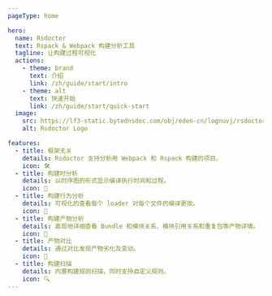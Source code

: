 ```yaml
---
pageType: home

hero:
  name: Rsdoctor
  text: Rspack & Webpack 构建分析工具
  tagline: 让构建过程可视化
  actions:
    - theme: brand
      text: 介绍
      link: /zh/guide/start/intro
    - theme: alt
      text: 快速开始
      link: /zh/guide/start/quick-start
  image:
    src: https://lf3-static.bytednsdoc.com/obj/eden-cn/lognuvj/rsdoctor/logo/rsdoctor.png
    alt: Rsdoctor Logo

features:
  - title: 框架无关
    details: Rsdoctor 支持分析用 Webpack 和 Rspack 构建的项目。
    icon: 🛠️
  - title: 构建时分析
    details: 以时序图的形式显示编译执行时间和过程。
    icon: 🚀
  - title: 构建行为分析
    details: 可视化的查看每个 loader 对每个文件的编译更改。
    icon: 🦄
  - title: 构建产物分析
    details: 直观地详细查看 Bundle 和模块关系、模块引用关系和重复包等产物详情。
    icon: 🎯
  - title: 产物对比
    details: 通过对比发现产物劣化及变动。
    icon: 🎨
  - title: 构建扫描
    details: 内置构建规则扫描，同时支持自定义规则。
    icon: 🔍
---
```

